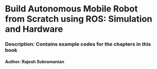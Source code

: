 # Build Autonomous Mobile Robot from Scratch using ROS: Simulation and Hardware
### Description: Contains example codes for the chapters in this book
#### Author: Rajesh Subramanian
